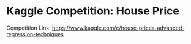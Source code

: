 # Kaggle Competition: House Price

Competition Link: https://www.kaggle.com/c/house-prices-advanced-regression-techniques

